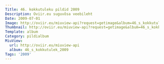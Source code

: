 ```yaml
---
Title: 46. kokkutuleku pildid 2009
Description: Oviir.eu suguvõsa veebileht
Date: 2009-07-01
Image: http://oviir.eu/miuview-api?request=getimage&album=46_s_kokkutulek_2009&item=sugulaste_kokkutulek2009-037.jpg&size=1200&mode=longest
Thumbnail: http://oviir.eu/miuview-api?request=getimage&album=46_s_kokkutulek_2009&item=sugulaste_kokkutulek2009-037.jpg&size=360&mode=square
Template: album
Category: pildialbum
MiuView:
  url: http://oviir.eu/miuview-api
  album: 46_s_kokkutulek_2009
Tags: '2009'
---
```

